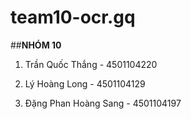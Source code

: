 # team10-ocr.gq
##____NHÓM 10____
1. Trần Quốc Thắng - 4501104220

2. Lý Hoàng Long - 4501104129

3. Đặng Phan Hoàng Sang - 4501104197
